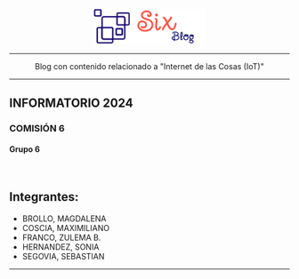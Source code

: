 

<p align="center">
   <img src="static/images/logo.png" width="200px" alt-text="Baby Store">
</p>

---

<p align="center">
   Blog con contenido relacionado a "Internet de las Cosas (IoT)"
</p>

---

## INFORMATORIO 2024
### COMISIÓN 6
#### Grupo 6

<div >

<br>

## Integrantes:

* BROLLO, MAGDALENA
* COSCIA, MAXIMILIANO
* FRANCO, ZULEMA B.
* HERNANDEZ, SONIA
* SEGOVIA, SEBASTIAN

---

</div>
